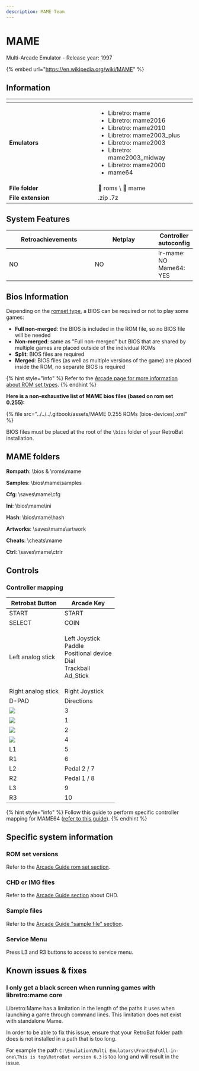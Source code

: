 ```yaml
---
description: MAME Team
---
```


# MAME

Multi-Arcade Emulator - Release year: 1997

{% embed url="https://en.wikipedia.org/wiki/MAME" %}

## Information

<table data-header-hidden><thead><tr><th width="224"></th><th></th></tr></thead><tbody><tr><td><strong>Emulators</strong></td><td><ul><li>Libretro: mame</li><li>Libretro: mame2016</li><li>Libretro: mame2010</li><li>Libretro: mame2003_plus</li><li>Libretro: mame2003</li><li>Libretro: mame2003_midway</li><li>Libretro: mame2000</li><li>mame64</li></ul></td></tr><tr><td><strong>File folder</strong></td><td><span data-gb-custom-inline data-tag="emoji" data-code="1f4c2">📂</span> roms \ <span data-gb-custom-inline data-tag="emoji" data-code="1f4c2">📂</span> mame</td></tr><tr><td><strong>File extension</strong></td><td>.zip .7z</td></tr></tbody></table>

## System Features

<table><thead><tr><th width="245">Retroachievements</th><th width="200">Netplay</th><th>Controller autoconfig</th></tr></thead><tbody><tr><td>NO</td><td>NO</td><td>lr-mame: NO<br>Mame64: YES</td></tr></tbody></table>

## Bios Information

Depending on the [romset type](../../arcade-guide.md#romsets), a BIOS can be required or not to play some games:

* **Full non-merged**: the BIOS is included in the ROM file, so no BIOS file will be needed
* **Non-merged**: same as "Full non-merged" but BIOS that are shared by multiple games are placed outside of the individual ROMs
* **Split**: BIOS files are required
* **Merged**: BIOS files (as well as multiple versions of the game) are placed inside the ROM, no separate BIOS is required

{% hint style="info" %}
Refer to the [Arcade page for more information about ROM set types](../../arcade-guide.md#rom-set-types).
{% endhint %}

**Here is a non-exhaustive list of MAME bios files (based on rom set 0.255):**

{% file src="../../../.gitbook/assets/MAME 0.255 ROMs (bios-devices).xml" %}

BIOS files must be placed at the root of the `\bios` folder of your RetroBat installation.



## MAME folders

**Rompath**: \bios & \roms\mame

**Samples**: \bios\mame\samples

**Cfg**: \saves\mame\cfg

**Ini**: \bios\mame\ini

**Hash**: \bios\mame\hash

**Artworks**: \saves\mame\artwork

**Cheats**: \cheats\mame

**Ctrl**: \saves\mame\ctrlr



## Controls

### Controller mapping

| Retrobat Button                                | Arcade Key                                                                           |
| ---------------------------------------------- | ------------------------------------------------------------------------------------ |
| START                                          | START                                                                                |
| SELECT                                         | COIN                                                                                 |
| Left analog stick                              | <p>Left Joystick<br>Paddle<br>Positional device<br>Dial<br>Trackball<br>Ad_Stick</p> |
| Right analog stick                             | Right Joystick                                                                       |
| D-PAD                                          | Directions                                                                           |
| ![](<../../../.gitbook/assets/image (48).png>) | 3                                                                                    |
| ![](<../../../.gitbook/assets/image (30).png>) | 1                                                                                    |
| ![](<../../../.gitbook/assets/image (16).png>) | 2                                                                                    |
| ![](<../../../.gitbook/assets/image (50).png>) | 4                                                                                    |
| L1                                             | 5                                                                                    |
| R1                                             | 6                                                                                    |
| L2                                             | Pedal 2 / 7                                                                          |
| R2                                             | Pedal 1 / 8                                                                          |
| L3                                             | 9                                                                                    |
| R3                                             | 10                                                                                   |

{% hint style="info" %}
Follow this guide to perform specific controller mapping for MAME64 ([refer to this guide](../../../controllers/specific_mapping/mame64-controller-mapping.md)).
{% endhint %}

## Specific system information

### ROM set versions&#x20;

Refer to the [Arcade Guide rom set section](../../arcade-guide.md#available-arcade-emulators-in-retrobat).

### CHD or IMG files

Refer to the [Arcade Guide section](../../arcade-guide.md#chd-or-img-files) about CHD.

### **Sample files**

Refer to the [Arcade Guide "sample file" section](../../arcade-guide.md#samples).

### Service Menu

Press L3 and R3 buttons to access to service menu.

## Known issues & fixes

### I only get a black screen when running games with libretro:mame core

Libretro:Mame has a limitation in the length of the paths it uses when launching a game through command lines. This limitation does not exist with standalone Mame.

In order to be able to fix this issue, ensure that your RetroBat folder path does is not installed in a path that is too long.

For example the path `C:\Emulation\Multi Emulators\FrontEnd\All-in-one\This is top\RetroBat version 6.3` is too long and will result in the issue.
